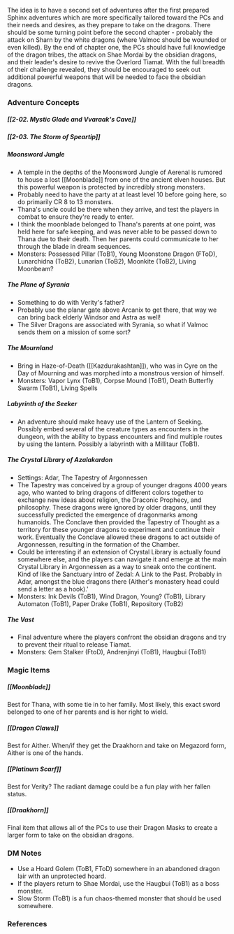
The idea is to have a second set of adventures after the first prepared Sphinx adventures which are more specifically tailored toward the PCs and their needs and desires, as they prepare to take on the dragons. There should be some turning point before the second chapter - probably the attack on Sharn by the white dragons (where Valmoc should be wounded or even killed). By the end of chapter one, the PCs should have full knowledge of the dragon tribes, the attack on Shae Mordai by the obsidian dragons, and their leader's desire to revive the Overlord Tiamat. With the full breadth of their challenge revealed, they should be encouraged to seek out additional powerful weapons that will be needed to face the obsidian dragons.

### Adventure Concepts

##### [[2-02. Mystic Glade and Vvaraak's Cave]]

##### [[2-03. The Storm of Speartip]]

##### Moonsword Jungle

* A temple in the depths of the Moonsword Jungle of Aerenal is rumored to house a lost [[Moonblade]] from one of the ancient elven houses. But this powerful weapon is protected by incredibly strong monsters.
* Probably need to have the party at at least level 10 before going here, so do primarily CR 8 to 13 monsters.
* Thana's uncle could be there when they arrive, and test the players in combat to ensure they're ready to enter.
* I think the moonblade belonged to Thana's parents at one point, was held here for safe keeping, and was never able to be passed down to Thana due to their death. Then her parents could communicate to her through the blade in dream sequences.
* Monsters: Possessed Pillar (ToB1), Young Moonstone Dragon (FToD), Lunarchidna (ToB2), Lunarian (ToB2), Moonkite (ToB2), Living Moonbeam?

##### The Plane of Syrania

* Something to do with Verity's father?
* Probably use the planar gate above Arcanix to get there, that way we can bring back elderly Windsor and Astra as well!
* The Silver Dragons are associated with Syrania, so what if Valmoc sends them on a mission of some sort?

##### The Mournland

* Bring in Haze-of-Death ([[Kazdurakashtan]]), who was in Cyre on the Day of Mourning and was morphed into a monstrous version of himself.
* Monsters: Vapor Lynx (ToB1), Corpse Mound (ToB1), Death Butterfly Swarm (ToB1), Living Spells

##### Labyrinth of the Seeker

* An adventure should make heavy use of the Lantern of Seeking. Possibly embed several of the creature types as encounters in the dungeon, with the ability to bypass encounters and find multiple routes by using the lantern. Possibly a labyrinth with a Millitaur (ToB1).

##### The Crystal Library of Azalakardon

* Settings: Adar, The Tapestry of Argonnessen
* The Tapestry was conceived by a group of younger dragons 4000 years ago, who wanted to bring dragons of different colors together to exchange new ideas about religion, the Draconic Prophecy, and philosophy. These dragons were ignored by older dragons, until they successfully predicted the emergence of dragonmarks among humanoids. The Conclave then provided the Tapestry of Thought as a territory for these younger dragons to experiment and continue their work. Eventually the Conclave allowed these dragons to act outside of Argonnessen, resulting in the formation of the Chamber.
* Could be interesting if an extension of Crystal Library is actually found somewhere else, and the players can navigate it and emerge at the main Crystal Library in Argonnessen as a way to sneak onto the continent. Kind of like the Sanctuary intro of Zedal: A Link to the Past. Probably in Adar, amongst the blue dragons there (Aither's monastery head could send a letter as a hook).'
* Monsters: Ink Devils (ToB1), Wind Dragon, Young? (ToB1), Library Automaton (ToB1), Paper Drake (ToB1), Repository (ToB2)

##### The Vast

* Final adventure where the players confront the obsidian dragons and try to prevent their ritual to release Tiamat.
* Monsters: Gem Stalker (FtoD), Andrenjinyi (ToB1), Haugbui (ToB1)

### Magic Items

##### [[Moonblade]]

Best for Thana, with some tie in to her family. Most likely, this exact sword belonged to one of her parents and is her right to wield.

##### [[Dragon Claws]]

Best for Aither. When/if they get the Draakhorn and take on Megazord form, Aither is one of the hands.

##### [[Platinum Scarf]]

Best for Verity? The radiant damage could be a fun play with her fallen status.

##### [[Draakhorn]]

Final item that allows all of the PCs to use their Dragon Masks to create a larger form to take on the obsidian dragons.

### DM Notes

* Use a Hoard Golem (ToB1, FToD) somewhere in an abandoned dragon lair with an unprotected hoard.
* If the players return to Shae Mordai, use the Haugbui (ToB1) as a boss monster.
* Slow Storm (ToB1) is a fun chaos-themed monster that should be used somewhere.

### References

